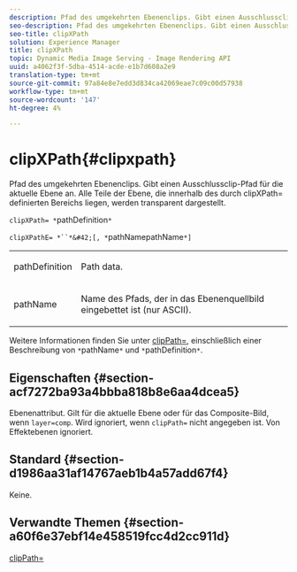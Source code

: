 ```yaml
---
description: Pfad des umgekehrten Ebenenclips. Gibt einen Ausschlussclip-Pfad für die aktuelle Ebene an. Alle Teile der Ebene, die innerhalb des durch clipXPath= definierten Bereichs liegen, werden transparent dargestellt.
seo-description: Pfad des umgekehrten Ebenenclips. Gibt einen Ausschlussclip-Pfad für die aktuelle Ebene an. Alle Teile der Ebene, die innerhalb des durch clipXPath= definierten Bereichs liegen, werden transparent dargestellt.
seo-title: clipXPath
solution: Experience Manager
title: clipXPath
topic: Dynamic Media Image Serving - Image Rendering API
uuid: a4062f3f-5dba-4514-acde-e1b7d608a2e9
translation-type: tm+mt
source-git-commit: 97a84e8e7edd3d834ca42069eae7c09c00d57938
workflow-type: tm+mt
source-wordcount: '147'
ht-degree: 4%

---
```



# clipXPath{#clipxpath}

Pfad des umgekehrten Ebenenclips. Gibt einen Ausschlussclip-Pfad für die aktuelle Ebene an. Alle Teile der Ebene, die innerhalb des durch clipXPath= definierten Bereichs liegen, werden transparent dargestellt.

`clipXPath= *`pathDefinition`*`

`clipXPathE= *``*&#42;[, *`pathNamepathName`*]`

<table id="simpletable_27AFC3A694874CF8B673460820EFD90D"> 
 <tr class="strow"> 
  <td class="stentry"> <p><span class="codeph"> <span class="varname"> pathDefinition</span> </span> </p> </td> 
  <td class="stentry"> <p>Path data. </p></td> 
 </tr> 
 <tr class="strow"> 
  <td class="stentry"> <p><span class="codeph"> <span class="varname"> pathName</span> </span> </p> </td> 
  <td class="stentry"> <p>Name des Pfads, der in das Ebenenquellbild eingebettet ist (nur ASCII). </p></td> 
 </tr> 
</table>

Weitere Informationen finden Sie unter [clipPath=](../../../../../is-api/http-ref/image-serving-api-ref/c-http-protocol-reference/c-command-reference/r-clippath.md#reference-8139b1b52dc54749b51b109521ddf83d), einschließlich einer Beschreibung von `*`pathName`*` und `*`pathDefinition`*`.

## Eigenschaften {#section-acf7272ba93a4bbba818b8e6aa4dcea5}

Ebenenattribut. Gilt für die aktuelle Ebene oder für das Composite-Bild, wenn `layer=comp`. Wird ignoriert, wenn `clipPath=` nicht angegeben ist. Von Effektebenen ignoriert.

## Standard {#section-d1986aa31af14767aeb1b4a57add67f4}

Keine.

## Verwandte Themen {#section-a60f6e37ebf14e458519fcc4d2cc911d}

[clipPath=](../../../../../is-api/http-ref/image-serving-api-ref/c-http-protocol-reference/c-command-reference/r-clippath.md#reference-8139b1b52dc54749b51b109521ddf83d)
